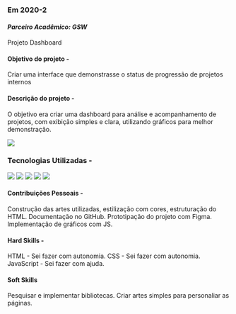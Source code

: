 ### Em 2020-2

#### *Parceiro Acadêmico: GSW*
Projeto Dashboard

#### Objetivo do projeto -
Criar uma interface que demonstrasse o status de progressão de projetos internos

#### Descrição do projeto -
O objetivo era criar uma dashboard para análise e acompanhamento de projetos, com exibição simples e clara, utilizando gráficos para melhor demonstração.

<img src="https://github.com/cpusfatec/DashBoard/blob/main/SPRINT%204/GIF-PROJETO-SPRINT-4.gif"/>


### Tecnologias Utilizadas -
<img src="https://img.shields.io/badge/html5-%23E34F26.svg?style=for-the-badge&logo=html5&logoColor=white" /> <img src="https://img.shields.io/badge/css3-%231572B6.svg?style=for-the-badge&logo=css3&logoColor=white"/> <img src="https://img.shields.io/badge/javascript-%23323330.svg?style=for-the-badge&logo=javascript&logoColor=%23F7DF1E"/> <img src="https://img.shields.io/badge/php-%23777BB4.svg?style=for-the-badge&logo=php&logoColor=white"/> <img src="https://img.shields.io/badge/mysql-%2300f.svg?style=for-the-badge&logo=mysql&logoColor=white"/>

#### Contribuições Pessoais -

Construção das artes utilizadas, estilização com cores, estruturação do HTML.
Documentação no GitHub.
Prototipação do projeto com Figma.
Implementação de gráficos com JS.

#### Hard Skills -

HTML - Sei fazer com autonomia.
CSS - Sei fazer com autonomia.
JavaScript - Sei fazer com ajuda.

#### Soft Skills

Pesquisar e implementar bibliotecas.
Criar artes simples para personaliar as páginas.